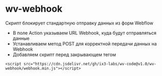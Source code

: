 # wv-webhook
Скрипт блокирует стандартную отправку данных из форм Webflow

- В поле Action указываем URL Webhook, куда будут отправляться данные
- Устанавливаем метод POST для корректной передачи данных на Webhook
- Добавляем скрипт перед закрывающем тегом </body>


```
<script src="https://cdn.jsdelivr.net/gh/ix3-labs/wv-code@v1.0/wv-webhook/webhook.min.js"></script>
```
